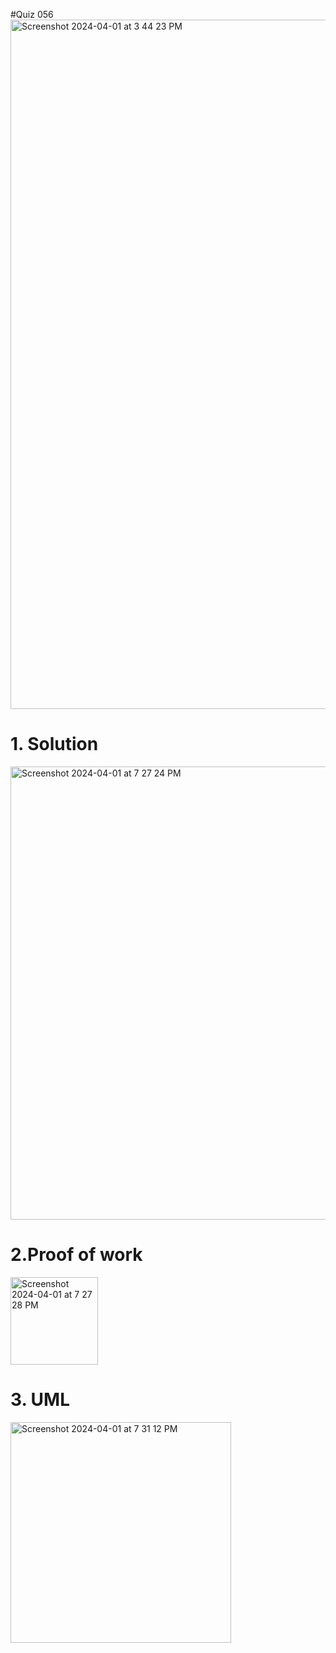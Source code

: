 #Quiz 056
<img width="1103" alt="Screenshot 2024-04-01 at 3 44 23 PM" src="https://github.com/K-Schriber/Unit-4-Comp-Sci/assets/142757998/071326cb-1780-42c4-a9dd-496df6ec0eaa">

# 1. Solution
<img width="725" alt="Screenshot 2024-04-01 at 7 27 24 PM" src="https://github.com/K-Schriber/Unit-4-Comp-Sci/assets/142757998/1aa37147-5d65-4f77-8f7c-4fea4711617e">


# 2.Proof of work
<img width="140" alt="Screenshot 2024-04-01 at 7 27 28 PM" src="https://github.com/K-Schriber/Unit-4-Comp-Sci/assets/142757998/95fd0301-8512-433d-b6c6-7dd1daeac8ab">


# 3. UML

<img width="353" alt="Screenshot 2024-04-01 at 7 31 12 PM" src="https://github.com/K-Schriber/Unit-4-Comp-Sci/assets/142757998/07bcfbd9-a2bc-4fe2-b499-cc175f268bd8">
